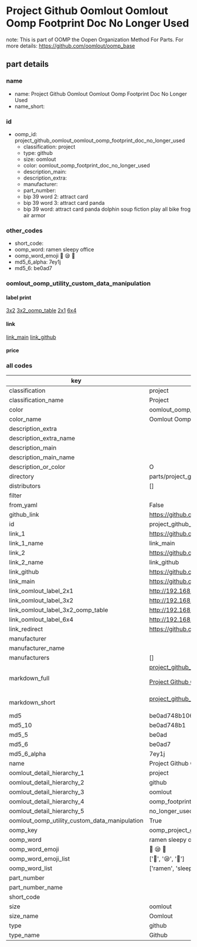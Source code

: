 # Project Github Oomlout Oomlout Oomp Footprint Doc No Longer Used  

note: This is part of OOMP the Oopen Organization Method For Parts. For more details: https://github.com/oomlout/oomp_base

##  part details
  







### name
* name: Project Github Oomlout Oomlout Oomp Footprint Doc No Longer Used
* name_short: 
### id
* oomp_id: project_github_oomlout_oomlout_oomp_footprint_doc_no_longer_used
  * classification: project
  * type: github
  * size: oomlout
  * color: oomlout_oomp_footprint_doc_no_longer_used
  * description_main: 
  * description_extra: 
  * manufacturer: 
  * part_number: 
  * bip 39 word 2: attract card
  * bip 39 word 3: attract card panda
  * bip 39 word: attract card panda dolphin soup fiction play all bike frog air armor

### other_codes
* short_code: 
* oomp_word: ramen sleepy office
* oomp_word_emoji :ramen: :sleepy: :office:
* md5_6_alpha: 7ey1j
* md5_6: be0ad7






### oomlout_oomp_utility_custom_data_manipulation
#### label print
[3x2](http://192.168.1.245:1112/?label=oomp%207ey1j)
[3x2_oomp_table](http://192.168.1.108:1112/?label=oomp%207ey1j)
[2x1](http://192.168.1.242:1112/?label=oomp%207ey1j)
[6x4](http://192.168.1.55:1112/?label=oomp%207ey1j)    

#### link

[link_main](https://github.com/oomlout/oomlout_oomp_version_1_messy/tree/main/parts/project_github_oomlout_oomlout_oomp_footprint_doc_no_longer_used) [link_github](https://github.com/oomlout/oomlout_oomp_version_1_messy/tree/main/parts/project_github_oomlout_oomlout_oomp_footprint_doc_no_longer_used)                             

#### price







### all codes 
| key | value |  
| --- | --- |  
| classification | project |  
| classification_name | Project |  
| color | oomlout_oomp_footprint_doc_no_longer_used |  
| color_name | Oomlout Oomp Footprint Doc No Longer Used |  
| description_extra |  |  
| description_extra_name |  |  
| description_main |  |  
| description_main_name |  |  
| description_or_color | O  |  
| directory | parts/project_github_oomlout_oomlout_oomp_footprint_doc_no_longer_used |  
| distributors | [] |  
| filter |  |  
| from_yaml | False |  
| github_link | https://github.com/oomlout/oomlout_oomp_part_src/tree/main/parts/project_github_oomlout_oomlout_oomp_footprint_doc_no_longer_used |  
| id | project_github_oomlout_oomlout_oomp_footprint_doc_no_longer_used |  
| link_1 | https://github.com/oomlout/oomlout_oomp_version_1_messy/tree/main/parts/project_github_oomlout_oomlout_oomp_footprint_doc_no_longer_used |  
| link_1_name | link_main |  
| link_2 | https://github.com/oomlout/oomlout_oomp_version_1_messy/tree/main/parts/project_github_oomlout_oomlout_oomp_footprint_doc_no_longer_used |  
| link_2_name | link_github |  
| link_github | https://github.com/oomlout/oomlout_oomp_version_1_messy/tree/main/parts/project_github_oomlout_oomlout_oomp_footprint_doc_no_longer_used |  
| link_main | https://github.com/oomlout/oomlout_oomp_version_1_messy/tree/main/parts/project_github_oomlout_oomlout_oomp_footprint_doc_no_longer_used |  
| link_oomlout_label_2x1 | http://192.168.1.242:1112/?label=oomp%207ey1j |  
| link_oomlout_label_3x2 | http://192.168.1.245:1112/?label=oomp%207ey1j |  
| link_oomlout_label_3x2_oomp_table | http://192.168.1.108:1112/?label=oomp%207ey1j |  
| link_oomlout_label_6x4 | http://192.168.1.55:1112/?label=oomp%207ey1j |  
| link_redirect | https://github.com/oomlout/oomlout_oomp_version_1_messy/tree/main/parts/project_github_oomlout_oomlout_oomp_footprint_doc_no_longer_used |  
| manufacturer |  |  
| manufacturer_name |  |  
| manufacturers | [] |  
| markdown_full | [project_github_oomlout_oomlout_oomp_footprint_doc_no_longer_used](none)<br>[](none)<br>[Project Github Oomlout Oomlout Oomp Footprint Doc No Longer Used](none)<br><br> |  
| markdown_short | [project_github_oomlout_oomlout_oomp_footprint_doc_no_longer_used](none)<br><br> |  
| md5 | be0ad748b10674c95767f40d3ec8a076 |  
| md5_10 | be0ad748b1 |  
| md5_5 | be0ad |  
| md5_6 | be0ad7 |  
| md5_6_alpha | 7ey1j |  
| name | Project Github Oomlout Oomlout Oomp Footprint Doc No Longer Used |  
| oomlout_detail_hierarchy_1 | project |  
| oomlout_detail_hierarchy_2 | github |  
| oomlout_detail_hierarchy_3 | oomlout |  
| oomlout_detail_hierarchy_4 | oomp_footprint_doc |  
| oomlout_detail_hierarchy_5 | no_longer_used |  
| oomlout_oomp_utility_custom_data_manipulation | True |  
| oomp_key | oomp_project_github_oomlout_oomlout_oomp_footprint_doc_no_longer_used |  
| oomp_word | ramen sleepy office |  
| oomp_word_emoji | :ramen: :sleepy: :office: |  
| oomp_word_emoji_list | [':ramen:', ':sleepy:', ':office:'] |  
| oomp_word_list | ['ramen', 'sleepy', 'office'] |  
| part_number |  |  
| part_number_name |  |  
| short_code |  |  
| size | oomlout |  
| size_name | Oomlout |  
| type | github |  
| type_name | Github |  
